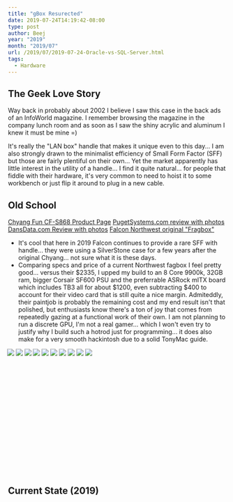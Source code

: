 ```yaml
---
title: "gBox Resurected"
date: 2019-07-24T14:19:42-08:00
type: post
author: Beej
year: "2019"
month: "2019/07"
url: /2019/07/2019-07-24-Oracle-vs-SQL-Server.html
tags:
  - Hardware
---
```


<style>
#container {
 width: 1000px;
 overflow: hidden;
 margin: 50px auto;
 background: white;
}

/*header*/
header {
 width: 800px;
 margin: 40px auto;
}
 
header h1 {
 text-align: center;
 font: 100 60px/1.5 Helvetica, Verdana, sans-serif;
 
}
 
header p {
 font: 100 15px/1.5 Helvetica, Verdana, sans-serif;
 text-align: justify;
}
 
/*photobanner*/
.photobanner {
 height: 233px;
 width: 3550px;
 margin-bottom: 80px;
}

/*keyframe animations*/
.first {
 -webkit-animation: bannermove 30s linear infinite;
    -moz-animation: bannermove 30s linear infinite;
     -ms-animation: bannermove 30s linear infinite;
      -o-animation: bannermove 30s linear infinite;
         animation: bannermove 30s linear infinite;
}
 
@keyframes "bannermove" {
 0% {
    margin-left: 0px;
 }
 100% {
    margin-left: -2125px;
 }
 
}
 
@-moz-keyframes bannermove {
 0% {
   margin-left: 0px;
 }
 100% {
   margin-left: -2125px;
 }
 
}
 
@-webkit-keyframes "bannermove" {
 0% {
   margin-left: 0px;
 }
 100% {
   margin-left: -2125px;
 }
 
}
 
@-ms-keyframes "bannermove" {
 0% {
   margin-left: 0px;
 }
 100% {
   margin-left: -2125px;
 }
 
}
 
@-o-keyframes "bannermove" {
 0% {
   margin-left: 0px;
 }
 100% {
   margin-left: -2125px;
 }
 
}

.photobanner {
 height: 233px;
 width: 3550px;
 margin-bottom: 80px;
}
 
.photobanner img {
 -webkit-transition: all 0.5s ease;
 -moz-transition: all 0.5s ease;
 -o-transition: all 0.5s ease;
 -ms-transition: all 0.5s ease;
 transition: all 0.5s ease;
}
 
.photobanner img:hover {
 -webkit-transform: scale(1.1);
 -moz-transform: scale(1.1);
 -o-transform: scale(1.1);
 -ms-transform: scale(1.1);
 transform: scale(1.1);
 cursor: pointer;
 
 -webkit-box-shadow: 0px 3px 5px rgba(0,0,0,0.2);
 -moz-box-shadow: 0px 3px 5px rgba(0,0,0,0.2);
 box-shadow: 0px 3px 5px rgba(0,0,0,0.2);
}
</style>

## The Geek Love Story

Way back in probably about 2002 I believe I saw this case in the back ads of an InfoWorld magazine. I remember browsing the magazine in the company lunch room and as soon as I saw the shiny acrylic and aluminum I knew it must be mine =)

It's really the "LAN box" handle that makes it unique even to this day... I am also strongly drawn to the minimalist efficiency of Small Form Factor (SFF) but those are fairly plentiful on their own... Yet the market apparently has little interest in the utility of a handle... I find it quite natural... for people that fiddle with their hardware, it's very common to need to hoist it to some workbench or just flip it around to plug in a new cable.

## Old School

[Chyang Fun CF-S868 Product Page](https://web.archive.org/web/20020903192257/http://www.chyangfun.com/Product/S868.htm)
[PugetSystems.com review with photos](https://www.pugetsystems.com/labs/articles/AMS-gBox-P4-DDR-Review-9/)
[DansData.com Review with photos](http://www.dansdata.com/minipc.htm)
[Falcon Northwest original "Fragbox"]()
- It's cool that here in 2019 Falcon continues to provide a rare SFF with handle... they were using a SilverStone case for a few years after the original Chyang... not sure what it is these days.
- Comparing specs and price of a current Northwest fagbox I feel pretty good... versus their $2335, I upped my build to an 8 Core 9900k, 32GB ram, bigger Corsair SF600 PSU and the preferrable ASRock mITX board which includes TB3 all for about $1200, even subtracting $400 to account for their video card that is still quite a nice margin.  Admiteddly, their paintjob is probably the remaining cost and my end result isn't that polished, but enthusiasts know there's a ton of joy that comes from repeatedly gazing at a functional work of their own.  I am not planning to run a discrete GPU, I'm not a real gamer... which I won't even try to justify why I build such a hotrod just for programming... it does also make for a very smooth hackintosh due to a solid TonyMac guide.

<div class="photobanner">
  <img src="https://user-images.githubusercontent.com/6301228/61926845-3805cb80-af27-11e9-9d45-774d6e673f3b.png" class="first" />
  <img src="https://user-images.githubusercontent.com/6301228/61926906-78fde000-af27-11e9-9a90-f62c0eca7a34.png" />
  <img src="image-3.jpg" />
  <img src="image-4.jpg" />
  <img src="image-5.jpg" />
  <img src="image-6.jpg" />
  <img src="image-1.jpg" />
  <img src="image-2.jpg" />
  <img src="image-3.jpg" />
  <img src="image-4.jpg" />
</div>

## Current State (2019)

